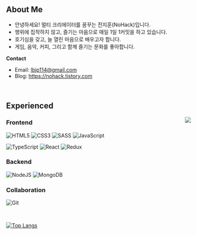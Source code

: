## About Me

- 안녕하세요! 멀티 크리에이터를 꿈꾸는 전지훈(NoHack)입니다.
- 행위에 집착하지 않고, 즐기는 마음으로 매일 1일 1커밋을 하고 있습니다.
- 호기심을 갖고, 늘 열린 마음으로 배우고자 합니다.
- 게임, 음악, 커피, 그리고 함께 즐기는 문화를 좋아합니다.

**Contact**

- Email: lbjp114@gmail.com
- Blog: https://nohack.tistory.com

<br>

## Experienced

<div>
  <img src="https://i.pinimg.com/originals/8d/4b/77/8d4b77c44b7a68c0fd609411e2c0ec3c.gif" align="right">
</div>
<div>

### Frontend

![HTML5](https://img.shields.io/badge/html5-%23E34F26.svg?style=for-the-badge&logo=html5&logoColor=white)
![CSS3](https://img.shields.io/badge/css3-%231572B6.svg?style=for-the-badge&logo=css3&logoColor=white)
![SASS](https://img.shields.io/badge/SASS-hotpink.svg?style=for-the-badge&logo=SASS&logoColor=white)
![JavaScript](<https://img.shields.io/badge/js(ES6)-f7df1e?style=for-the-badge&logo=javascript&logoColor=black>)

![TypeScript](https://img.shields.io/badge/typescript-3178C6?style=for-the-badge&logo=typescript&logoColor=white)
![React](https://img.shields.io/badge/react-0088CC?style=for-the-badge&logo=react&logoColor=white)
![Redux](https://img.shields.io/badge/redux-764ABC?style=for-the-badge&logo=redux&logoColor=white)

### Backend

![NodeJS](https://img.shields.io/badge/node-6DA55F?style=for-the-badge&logo=node.js&logoColor=white)
![MongoDB](https://img.shields.io/badge/MongoDB-%234ea94b.svg?style=for-the-badge&logo=mongodb&logoColor=white)

### Collaboration

![Git](https://img.shields.io/badge/git-F05032?style=for-the-badge&logo=Git&logoColor=white)

<br>

[![Top Langs](https://github-readme-stats.vercel.app/api/top-langs/?username=n0hack&layout=compact)](https://github.com/n0hack/github-readme-stats)
